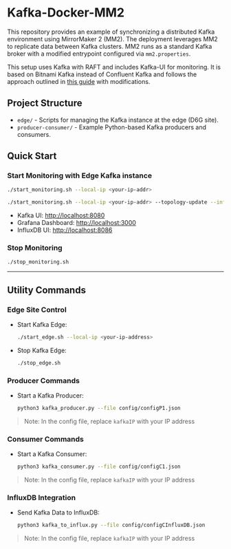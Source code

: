 # Kafka-Docker-MM2

This repository provides an example of synchronizing a distributed Kafka environment using MirrorMaker 2 (MM2). The deployment leverages MM2 to replicate data between Kafka clusters. MM2 runs as a standard Kafka broker with a modified entrypoint configured via `mm2.properties`.

This setup uses Kafka with RAFT and includes Kafka-UI for monitoring. It is based on Bitnami Kafka instead of Confluent Kafka and follows the approach outlined in [this guide](https://medium.com/larus-team/how-to-setup-mirrormaker-2-0-on-apache-kafka-multi-cluster-environment-87712d7997a4) with modifications.

## Project Structure
- `edge/` - Scripts for managing the Kafka instance at the edge (D6G site).
- `producer-consumer/` - Example Python-based Kafka producers and consumers.

## Quick Start

### Start Monitoring with Edge Kafka instance
```bash
./start_monitoring.sh --local-ip <your-ip-addr>
```

```bash
./start_monitoring.sh --local-ip <your-ip-addr> --topology-update --influx-export
```

- Kafka UI: [http://localhost:8080](http://localhost:8080/)
- Grafana Dashboard: [http://localhost:3000](http://localhost:3000/)
- InfluxDB UI: [http://localhost:8086](http://localhost:8086/)

### Stop Monitoring
```bash
./stop_monitoring.sh
```

---

## Utility Commands

### Edge Site Control
- Start Kafka Edge:
  ```bash
  ./start_edge.sh --local-ip <your-ip-address>
  ```
- Stop Kafka Edge:
  ```bash
  ./stop_edge.sh
  ```

### Producer Commands
- Start a Kafka Producer:
  ```bash
  python3 kafka_producer.py --file config/configP1.json
  ```
> Note: In the config file, replace `kafkaIP` with your IP address

### Consumer Commands
- Start a Kafka Consumer:
  ```bash
  python3 kafka_consumer.py --file config/configC1.json
  ```
> Note: In the config file, replace `kafkaIP` with your IP address

### InfluxDB Integration
- Send Kafka Data to InfluxDB:
  ```bash
  python3 kafka_to_influx.py --file config/configCInfluxDB.json
  ```
> Note: In the config file, replace `kafkaIP` with your IP address
